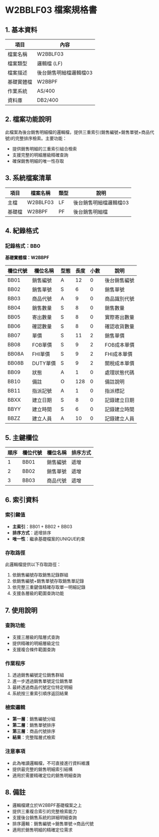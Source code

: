 # W2BBLF03 檔案規格書

## 1. 基本資料

| 項目 | 內容 |
|------|------|
| 檔案名稱 | W2BBLF03 |
| 檔案類型 | 邏輯檔 (LF) |
| 檔案描述 | 後台銷售明細檔邏輯檔03 |
| 基礎實體檔 | W2BBPF |
| 作業系統 | AS/400 |
| 資料庫 | DB2/400 |

## 2. 檔案功能說明

此檔案為後台銷售明細檔的邏輯檔，提供三重索引(銷售編號+銷售單號+商品代號)的完整排序檢索。主要功能：
- 提供銷售明細的三重索引組合檢索
- 支援完整的明細層級精確查詢
- 確保銷售明細的唯一性存取

## 3. 系統檔案清單

| 項目 | 檔案名稱 | 類型 | 說明 |
|------|----------|------|------|
| 主檔 | W2BBLF03 | LF | 後台銷售明細檔邏輯檔03 |
| 基礎檔 | W2BBPF | PF | 後台銷售明細檔 |

## 4. 紀錄格式

### 記錄格式：BB0
**基礎實體檔：W2BBPF**

| 欄位代號 | 欄位名稱 | 型態 | 長度 | 小數 | 說明 |
|----------|----------|------|------|------|------|
| BB01 | 銷售編號 | A | 12 | 0 | 後台銷售編號 |
| BB02 | 銷售單號 | S | 6 | 0 | 銷售單號 |
| BB03 | 商品代號 | A | 9 | 0 | 商品識別代號 |
| BB04 | 銷售數量 | S | 8 | 0 | 銷售數量 |
| BB05 | 寄出數量 | S | 8 | 0 | 實際寄出數量 |
| BB06 | 確認數量 | S | 8 | 0 | 確認收貨數量 |
| BB07 | 單價 | S | 11 | 2 | 銷售單價 |
| BB08 | FOB單價 | S | 9 | 2 | FOB成本單價 |
| BB08A | FHI單價 | S | 9 | 2 | FHI成本單價 |
| BB08B | DUTY單價 | S | 9 | 2 | 關稅成本單價 |
| BB09 | 狀態 | A | 1 | 0 | 處理狀態代碼 |
| BB10 | 備註 | O | 128 | 0 | 備註說明 |
| BB11 | 指派記號 | A | 1 | 0 | 指派標記 |
| BBXX | 建立日期 | S | 8 | 0 | 記錄建立日期 |
| BBYY | 建立時間 | S | 6 | 0 | 記錄建立時間 |
| BBZZ | 建立人員 | A | 10 | 0 | 記錄建立人員 |

## 5. 主鍵欄位

| 順序 | 欄位代號 | 欄位名稱 | 排序方式 |
|------|----------|----------|----------|
| 1 | BB01 | 銷售編號 | 遞增 |
| 2 | BB02 | 銷售單號 | 遞增 |
| 3 | BB03 | 商品代號 | 遞增 |

## 6. 索引資料

### 索引鍵值
- **主索引**：BB01 + BB02 + BB03
- **排序方式**：遞增排序
- **唯一性**：繼承基礎檔案的UNIQUE約束

### 存取路徑
此邏輯檔提供以下存取路徑：
1. 依銷售編號存取銷售記錄群組
2. 依銷售編號+銷售單號存取銷售單記錄
3. 依完整三重鍵值精確存取單一明細記錄
4. 支援各層級的範圍查詢功能

## 7. 使用說明

### 查詢功能
- 支援三層級的階層式查詢
- 提供精確的明細層級定位
- 支援複合條件範圍查詢

### 作業程序
1. 透過銷售編號定位銷售群組
2. 進一步透過銷售單號定位銷售單
3. 最終透過商品代號定位特定明細
4. 系統按三重索引順序返回結果

### 檢索邏輯
- **第一層**：銷售編號分組
- **第二層**：銷售單號排序
- **第三層**：商品代號排序
- **結果**：完整階層式檢索

### 注意事項
- 此為唯讀邏輯檔，不可直接進行資料維護
- 提供最完整的銷售明細索引結構
- 適用於需要精確定位的銷售明細查詢

## 8. 備註

- 邏輯檔建立於W2BBPF基礎檔案之上
- 提供三重複合索引的完整檢索能力
- 支援後台銷售系統的詳細明細查詢
- 排序邏輯：銷售編號→銷售單號→商品代號
- 適用於銷售明細的精確定位需求 